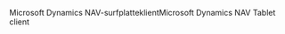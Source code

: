 <span data-ttu-id="257de-101">Microsoft Dynamics NAV-surfplatteklient</span><span class="sxs-lookup"><span data-stu-id="257de-101">Microsoft Dynamics NAV Tablet client</span></span>